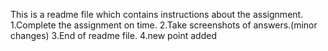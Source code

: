 This is a readme file which contains instructions about the assignment.
1.Complete the assignment on time.
2.Take screenshots of answers.(minor changes)
3.End of readme file.
4.new point added